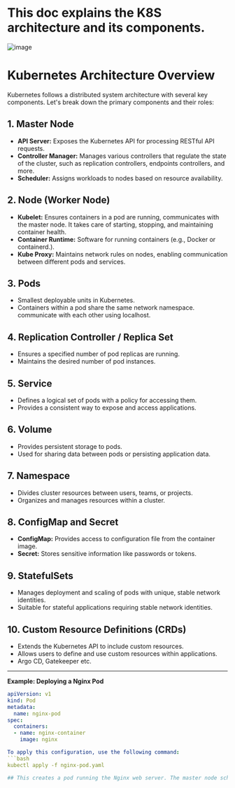 # This doc explains the K8S architecture and its components.

![image](https://github.com/jalaluddinmohammed/DevOps-Diary/assets/145260536/35fc4d53-3da4-4b71-84d0-71cea59cd7b1)




# Kubernetes Architecture Overview

Kubernetes follows a distributed system architecture with several key components. Let's break down the primary components and their roles:

## 1. Master Node

- **API Server:** Exposes the Kubernetes API for processing RESTful API requests.
- **Controller Manager:** Manages various controllers that regulate the state of the cluster, such as replication controllers, endpoints controllers, and more.
- **Scheduler:** Assigns workloads to nodes based on resource availability.

## 2. Node (Worker Node)

- **Kubelet:** Ensures containers in a pod are running, communicates with the master node.  It takes care of starting, stopping, and maintaining container health.
- **Container Runtime:** Software for running containers (e.g., Docker or containerd.).
- **Kube Proxy:**  Maintains network rules on nodes, enabling communication between different pods and services.

## 3. Pods

- Smallest deployable units in Kubernetes.
- Containers within a pod share the same network namespace. communicate with each other using localhost.

## 4. Replication Controller / Replica Set

- Ensures a specified number of pod replicas are running.
- Maintains the desired number of pod instances.

## 5. Service

- Defines a logical set of pods with a policy for accessing them.
- Provides a consistent way to expose and access applications.

## 6. Volume

- Provides persistent storage to pods.
- Used for sharing data between pods or persisting application data.

## 7. Namespace

- Divides cluster resources between users, teams, or projects.
- Organizes and manages resources within a cluster.

## 8. ConfigMap and Secret

- **ConfigMap:** Provides access to configuration file from the container image.
- **Secret:** Stores sensitive information like passwords or tokens.

## 9. StatefulSets

- Manages deployment and scaling of pods with unique, stable network identities.
- Suitable for stateful applications requiring stable network identities.

## 10. Custom Resource Definitions (CRDs)

- Extends the Kubernetes API to include custom resources.
- Allows users to define and use custom resources within applications.
- Argo CD, Gatekeeper etc.

---

**Example: Deploying a Nginx Pod**

```yaml
apiVersion: v1
kind: Pod
metadata:
  name: nginx-pod
spec:
  containers:
  - name: nginx-container
    image: nginx

To apply this configuration, use the following command:
```bash
kubectl apply -f nginx-pod.yaml

## This creates a pod running the Nginx web server. The master node schedules the pod to a worker node, and the Kubelet ensures the Nginx container is running.
